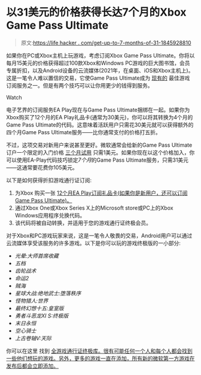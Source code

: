 # 以31美元的价格获得长达7个月的Xbox Game Pass Ultimate

> 原文:[https://life hacker . com/get-up-to-7-months-of-31-1845928810](https://lifehacker.com/get-up-to-7-months-of-xbox-game-pass-ultimate-for-31-1845928810)

如果你在PC或Xbox主机上玩游戏，考虑订阅Xbox Game Pass Ultimate。你将以每月15美元的价格获得超过100款Xbox和Windows PC游戏的巨大图书馆，会员专属折扣，以及Android设备的云流媒体(2021年，在桌面、iOS和Xbox主机上)。这是一笔令人难以置信的交易，它使Game Pass Ultimate成为 [现有的](https://lifehacker.com/which-pc-gaming-subscription-service-is-best-1845019353) 最佳游戏订阅服务之一。但是有两个技巧可以让你用更少的钱得到服务。

Watch

电子艺界的订阅服务EA Play现在与Game Pass Ultimate捆绑在一起。如果你为Xbox购买了12个月的EA Play礼品卡(通常为30美元)，你可以将其转换为4个月的Game Pass Ultimate的代码。这意味着活跃用户只需花30美元就可以获得额外的四个月Game Pass Ultimate服务——比你通常支付的价格打五折。

不过，这项交易对新用户来说甚至更好。微软通常会给新的Game Pass Ultimate订户一个限定的入门价格 [三个月试用](https://www.xbox.com/en-US/xbox-game-pass) 只需1美元。如果你现在以这个价格加入，你可以使用EA-Play代码技巧锁定*7个月*的Game Pass Ultimate服务，只需31美元——这通常要花费你105美元。

以下是如何获得折扣游戏通行证订阅:

1.  为Xbox 购买一张 [12个月EA Play订阅礼品卡(如果你是新用户，还可以订阅Game Pass Ultimate)。](https://www.amazon.com/EA-Access-12-Month-Subscription/dp/B014Q5UNH4?asc_campaign=InlineText&asc_refurl=https://lifehacker.com/get-up-to-7-months-of-xbox-game-pass-ultimate-for-31-1845928810&asc_source=&tag=kinjalifehackerlink-20)
2.  通过Xbox One或Xbox Series X上的Microsoft store或PC上的Xbox Windows应用程序兑换代码。
3.  该代码将被自动转换，并适用于您的游戏通行证终极会员。

对于Xbox和PC游戏玩家来说，这是一笔令人敬畏的交易，Android用户可以通过云流媒体享受该服务的许多游戏。以下是你可以玩的游戏终极版的一小部分:

*   *光晕:大师首席收藏*
*   *五档*
*   *齿轮战术*
*   *命运2*
*   *贼海*
*   *星球大战:绝地武士:堕落秩序*
*   *怪物猎人:世界*
*   *最终幻想十五:皇室版*
*   *勇者斗恶龙XI S:终极版*
*   *末日永恒*
*   *空心骑士*
*   *上古卷轴V:天际*

你可以在这里 找到 [全游戏通行证终极库。很有可能任何一个人和每个人都会找到一些他们想玩的游戏。另外，更多的游戏一直在添加，所有新的微软第一方游戏在发布后都会立即添加。](https://www.xbox.com/en-US/xbox-game-pass/games)